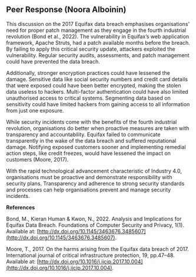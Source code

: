 ## Peer Response (Noora Alboinin) 

This discussion on the 2017 Equifax data breach emphasises organisations' need for proper patch management as they engage in the fourth industrial revolution (Bond et al., 2022). The vulnerability in Equifax’s web application framework, Apache Struts, had a patch available months before the breach. By failing to apply this critical security update, attackers exploited the vulnerability. Regular security audits, assessments, and patch management could have prevented the data breach.

Additionally, stronger encryption practices could have lessened the damage. Sensitive data like social security numbers and credit card details that were exposed could have been better encrypted, making the stolen data useless to hackers. Multi-factor authentication could have also limited unauthorised access to critical systems. Segmenting data based on sensitivity could have limited hackers from gaining access to all information from just one exposure.

While security incidents come with the benefits of the fourth industrial revolution, organisations do better when proactive measures are taken with transparency and accountability. Equifax failed to communicate transparently in the wake of the data breach and suffered reputational damage. Notifying exposed customers sooner and implementing remedial action steps, like credit freezes, would have lessened the impact on customers (Moore, 2017).

With the rapid technological advancement characteristic of Industry 4.0, organisations must be proactive and demonstrate responsibility with security plans. Transparency and adherence to strong security standards and processes can help organisations prevent and manage security incidents.


**References**

Bond, M., Kieran Human & Kwon, N., 2022. Analysis and Implications for Equifax Data Breach. Foundations of Computer Security and Privacy, 1(1). Available at: [http://dx.doi.org/10.1145/3463676.3485607](http://dx.doi.org/10.1145/3463676.3485607).

Moore, T., 2017. On the harms arising from the Equifax data breach of 2017. International journal of critical infrastructure protection, 19, pp.47–48. Available at: [http://dx.doi.org/10.1016/j.ijcip.2017.10.004](http://dx.doi.org/10.1016/j.ijcip.2017.10.004).
